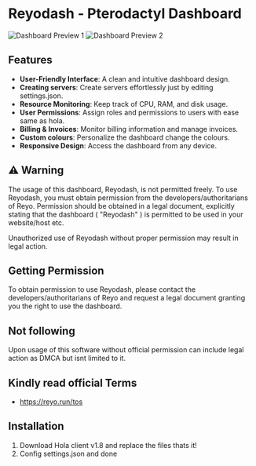 # Reyodash - Pterodactyl Dashboard

![Dashboard Preview 1](https://i.ibb.co/KynYq20/image.png)
![Dashboard Preview 2](https://i.ibb.co/jzW1Vn7/image.png)

## Features

- **User-Friendly Interface**: A clean and intuitive dashboard design.
- **Creating servers**: Create servers effortlessly just by editing settings.json.
- **Resource Monitoring**: Keep track of CPU, RAM, and disk usage.
- **User Permissions**: Assign roles and permissions to users with ease same as hola.
- **Billing & Invoices**: Monitor billing information and manage invoices.
- **Custom colours**: Personalize the dashboard change the colours.
- **Responsive Design**: Access the dashboard from any device.

## ⚠️ Warning

The usage of this dashboard, Reyodash, is not permitted freely. To use Reyodash, you must obtain permission from the developers/authoritarians of Reyo. Permission should be obtained in a legal document, explicitly stating that the dashboard ( "Reyodash" ) is permitted to be used in your website/host etc.

Unauthorized use of Reyodash without proper permission may result in legal action.

## Getting Permission

To obtain permission to use Reyodash, please contact the developers/authoritarians of Reyo and request a legal document granting you the right to use the dashboard.

## Not following 

Upon usage of this software without official permission can include legal action as DMCA but isnt limited to it. 

## Kindly read official Terms

- https://reyo.run/tos

## Installation

1) Download Hola client v1.8 and replace the files thats it! 
2) Config settings.json and done
